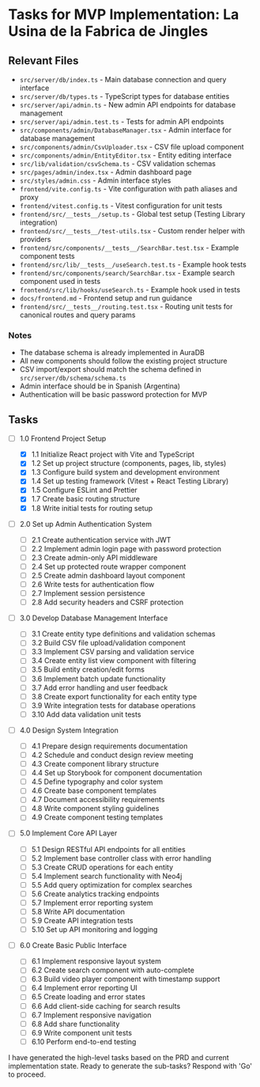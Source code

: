 # Tasks for MVP Implementation: La Usina de la Fabrica de Jingles

## Relevant Files

- `src/server/db/index.ts` - Main database connection and query interface
- `src/server/db/types.ts` - TypeScript types for database entities
- `src/server/api/admin.ts` - New admin API endpoints for database management
- `src/server/api/admin.test.ts` - Tests for admin API endpoints
- `src/components/admin/DatabaseManager.tsx` - Admin interface for database management
- `src/components/admin/CsvUploader.tsx` - CSV file upload component
- `src/components/admin/EntityEditor.tsx` - Entity editing interface
- `src/lib/validation/csvSchema.ts` - CSV validation schemas
- `src/pages/admin/index.tsx` - Admin dashboard page
- `src/styles/admin.css` - Admin interface styles
- `frontend/vite.config.ts` - Vite configuration with path aliases and proxy
- `frontend/vitest.config.ts` - Vitest configuration for unit tests
- `frontend/src/__tests__/setup.ts` - Global test setup (Testing Library integration)
- `frontend/src/__tests__/test-utils.tsx` - Custom render helper with providers
- `frontend/src/components/__tests__/SearchBar.test.tsx` - Example component tests
- `frontend/src/lib/__tests__/useSearch.test.ts` - Example hook tests
- `frontend/src/components/search/SearchBar.tsx` - Example search component used in tests
- `frontend/src/lib/hooks/useSearch.ts` - Example hook used in tests
- `docs/frontend.md` - Frontend setup and run guidance
- `frontend/src/__tests__/routing.test.tsx` - Routing unit tests for canonical routes and query params

### Notes

- The database schema is already implemented in AuraDB
- All new components should follow the existing project structure
- CSV import/export should match the schema defined in `src/server/db/schema/schema.ts`
- Admin interface should be in Spanish (Argentina)
- Authentication will be basic password protection for MVP

## Tasks

- [ ] 1.0 Frontend Project Setup

  - [x] 1.1 Initialize React project with Vite and TypeScript
  - [x] 1.2 Set up project structure (components, pages, lib, styles)
  - [x] 1.3 Configure build system and development environment
  - [x] 1.4 Set up testing framework (Vitest + React Testing Library)
  - [x] 1.5 Configure ESLint and Prettier
  - [x] 1.7 Create basic routing structure
  - [x] 1.8 Write initial tests for routing setup

- [ ] 2.0 Set up Admin Authentication System

  - [ ] 2.1 Create authentication service with JWT
  - [ ] 2.2 Implement admin login page with password protection
  - [ ] 2.3 Create admin-only API middleware
  - [ ] 2.4 Set up protected route wrapper component
  - [ ] 2.5 Create admin dashboard layout component
  - [ ] 2.6 Write tests for authentication flow
  - [ ] 2.7 Implement session persistence
  - [ ] 2.8 Add security headers and CSRF protection

- [ ] 3.0 Develop Database Management Interface

  - [ ] 3.1 Create entity type definitions and validation schemas
  - [ ] 3.2 Build CSV file upload/validation component
  - [ ] 3.3 Implement CSV parsing and validation service
  - [ ] 3.4 Create entity list view component with filtering
  - [ ] 3.5 Build entity creation/edit forms
  - [ ] 3.6 Implement batch update functionality
  - [ ] 3.7 Add error handling and user feedback
  - [ ] 3.8 Create export functionality for each entity type
  - [ ] 3.9 Write integration tests for database operations
  - [ ] 3.10 Add data validation unit tests

- [ ] 4.0 Design System Integration

  - [ ] 4.1 Prepare design requirements documentation
  - [ ] 4.2 Schedule and conduct design review meeting
  - [ ] 4.3 Create component library structure
  - [ ] 4.4 Set up Storybook for component documentation
  - [ ] 4.5 Define typography and color system
  - [ ] 4.6 Create base component templates
  - [ ] 4.7 Document accessibility requirements
  - [ ] 4.8 Write component styling guidelines
  - [ ] 4.9 Create component testing templates

- [ ] 5.0 Implement Core API Layer

  - [ ] 5.1 Design RESTful API endpoints for all entities
  - [ ] 5.2 Implement base controller class with error handling
  - [ ] 5.3 Create CRUD operations for each entity
  - [ ] 5.4 Implement search functionality with Neo4j
  - [ ] 5.5 Add query optimization for complex searches
  - [ ] 5.6 Create analytics tracking endpoints
  - [ ] 5.7 Implement error reporting system
  - [ ] 5.8 Write API documentation
  - [ ] 5.9 Create API integration tests
  - [ ] 5.10 Set up API monitoring and logging

- [ ] 6.0 Create Basic Public Interface
  - [ ] 6.1 Implement responsive layout system
  - [ ] 6.2 Create search component with auto-complete
  - [ ] 6.3 Build video player component with timestamp support
  - [ ] 6.4 Implement error reporting UI
  - [ ] 6.5 Create loading and error states
  - [ ] 6.6 Add client-side caching for search results
  - [ ] 6.7 Implement responsive navigation
  - [ ] 6.8 Add share functionality
  - [ ] 6.9 Write component unit tests
  - [ ] 6.10 Perform end-to-end testing

I have generated the high-level tasks based on the PRD and current implementation state. Ready to generate the sub-tasks? Respond with 'Go' to proceed.
